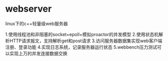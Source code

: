 # webserver
linux下的c++轻量级web服务器

1.使用线程池和非阻塞的socket+epoll+模拟proactor的并发模型
2.使用状态机解析HTTP请求报文，支持解析get和post请求
3.访问服务器数据集实现web客户端注册、登录功能
4.实现日志系统，记录服务器运行状态
5.webbench压力测试可以实现上万的并发连接数据交换


